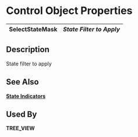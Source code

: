 # Control Object Properties

**SelectStateMask** |  **_State Filter to Apply_**  
---|---  
  
## Description

State filter to apply

## See Also

**[State Indicators](../control_object_properties/stateind.md)**

## Used By

**TREE_VIEW**
